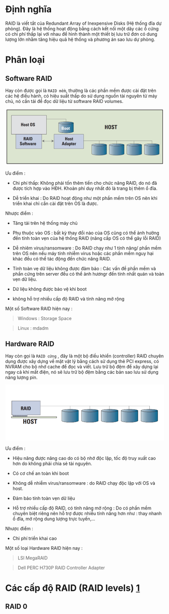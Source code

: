 # Định nghĩa

RAID là viết tắt của Redundant Array of Inexpensive Disks (Hệ thống đĩa dự phòng). Đây là hệ thống hoạt động bằng cách kết nối một dãy các ổ cứng có chi phí thấp lại với nhau để hình thành một thiết bị lưu trữ đơn có dung lượng lớn nhằm tăng hiệu quả hệ thống và phương án sao lưu dự phòng.

# Phân loại

## Software RAID 

Hay còn được gọi là `RAID mềm`, thường là các phần mềm được cài đặt trên các hệ điều hành, có hiệu suất thấp do sử dụng nguồn tài nguyên từ máy chủ, nó cần tải để đọc dữ liệu từ software RAID volumes.

![1](https://github.com/laitiennhanhoa/Thu-viec-tai-Nhan-Hoa/blob/main/images/RAID/1.png)

Ưu điểm : 

* Chi phí thấp: Không phải tốn thêm tiền cho chức năng RAID, do nó đã được tích hợp vào HĐH. Khoản phí duy nhất đó là trang bị thêm ổ đĩa.

* Dễ triển khai : Do RAID hoạt động như một phần mềm trên OS nên khi triển khai chỉ cần cài đặt trên OS là được.

Nhược điểm :

* Tăng tải trên hệ thống máy chủ

* Phụ thuộc vào OS : bất kỳ thay đổi nào của OS cũng có thể ảnh hưởng đến tính toàn vẹn của hệ thống RAID (nâng cấp OS có thể gây lỗi RAID)

* Dễ nhiêm virus/ransomware : Do RAID chạy như 1 tính năng/ phần mềm trên OS nên nếu máy tính nhiễm virus hoặc các phần mềm nguy hại khác đều có thể tác động đến chức năng RAID.

* Tính toàn vẹ dữ liệu không được đảm bảo : Các vấn đề phần mềm và phần cứng trên server đều có thể ảnh hươngr đến tính nhất quán và toàn vẹn dữ liệu.

* Dữ liệu không được bảo vệ khi boot

* không hỗ trợ nhiều cấp độ RAID và tính năng mở rộng

Một số Software RAID hiện nay :

> Windows : Storage Space

> Linux : mdadm

## Hardware RAID

Hay còn gọi là `RAID cứng` , đây là một bộ điều khiển (controller) RAID chuyên dụng được xây dựng về mặt vật lý bằng cách sử dụng thẻ PCI express, có NVRAM cho bộ nhớ cache để đọc và viết. Lưu trữ bộ đệm để xây dựng lại ngay cả khi mất điện, nó sẽ lưu trữ bộ đệm bằng các bản sao lưu sử dụng năng lượng pin.

![2](https://github.com/laitiennhanhoa/Thu-viec-tai-Nhan-Hoa/blob/main/images/RAID/2.png)

Ưu điểm : 

* Hiệu năng được nâng cao do có bộ nhớ độc lập, tốc độ truy xuất cao hơn do không phải chia sẻ tài nguyên.

* Có cơ chế an toàn khi boot

* Không dễ nhiễm virus/ransomware : do RAID chạy độc lập với OS và host.

* Đảm bảo tính toàn vẹn dữ liệu 

* Hỗ trợ nhiều cấp độ RAID, có tính năng mở rộng : Do có phần mềm chuyên biệt riêng nên hỗ trợ được nhiều tính năng hơn như : thay nhanh ổ đĩa, mở rộng dung lượng trực tuyến,...

Nhược điểm : 

* Chi phí triển khai cao

Một số loại Hardware RAID hiện nay :

> LSI MegaRAID

> Dell PERC H730P RAID Controller Adapter

# Các cấp độ RAID (RAID levels) [1](https://dzone.com/articles/what-is-raid-in-linux#:~:text=Working%20of%20RAID%20in%20Linux,of%20the%20disks%20may%20vary.)

## RAID 0 

